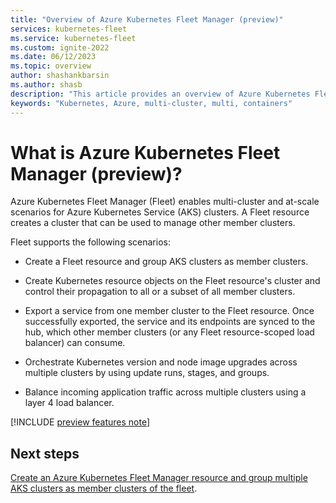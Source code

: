 ```yaml
---
title: "Overview of Azure Kubernetes Fleet Manager (preview)"
services: kubernetes-fleet
ms.service: kubernetes-fleet
ms.custom: ignite-2022
ms.date: 06/12/2023
ms.topic: overview
author: shashankbarsin
ms.author: shasb
description: "This article provides an overview of Azure Kubernetes Fleet Manager."
keywords: "Kubernetes, Azure, multi-cluster, multi, containers"
---
```


# What is Azure Kubernetes Fleet Manager (preview)?

Azure Kubernetes Fleet Manager (Fleet) enables multi-cluster and at-scale scenarios for Azure Kubernetes Service (AKS) clusters. A Fleet resource creates a cluster that can be used to manage other member clusters.

Fleet supports the following scenarios:

* Create a Fleet resource and group AKS clusters as member clusters.

* Create Kubernetes resource objects on the Fleet resource's cluster and control their propagation to all or a subset of all member clusters.

* Export a service from one member cluster to the Fleet resource. Once successfully exported, the service and its endpoints are synced to the hub, which other member clusters (or any Fleet resource-scoped load balancer) can consume.

* Orchestrate Kubernetes version and node image upgrades across multiple clusters by using update runs, stages, and groups.

* Balance incoming application traffic across multiple clusters using a layer 4 load balancer.

[!INCLUDE [preview features note](./includes/preview/preview-callout.md)]

## Next steps

[Create an Azure Kubernetes Fleet Manager resource and group multiple AKS clusters as member clusters of the fleet](./quickstart-create-fleet-and-members.md).
